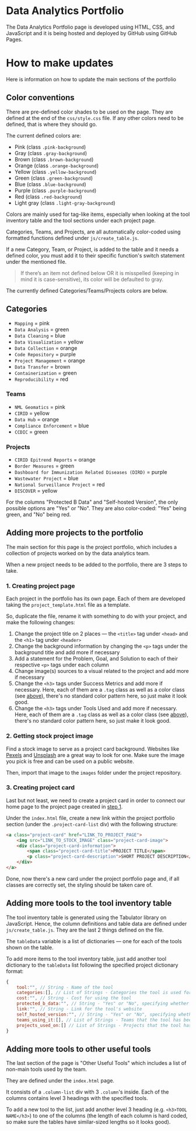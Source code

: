 # Data Analytics Portfolio

The Data Analytics Portfolio page is developed using HTML, CSS, and JavaScript and it is being hosted and deployed by GitHub using GitHub Pages.

# How to make updates

Here is information on how to update the main sections of the portfolio

## Color conventions

There are pre-defined color shades to be used on the page. They are defined at the end of the `css/style.css` file. If any other colors need to be defined, that is where they should go.

The current defined colors are:

- Pink (class `.pink-background`)
- Gray (class `.gray-background`)
- Brown (class `.brown-background`)
- Orange (class `.orange-background`)
- Yellow (class `.yellow-background`)
- Green (class `.green-background`)
- Blue (class `.blue-background`)
- Purple (class `.purple-background`)
- Red (class `.red-background`)
- Light gray (class `.light-gray-background`)

Colors are mainly used for tag-like items, especially when looking at the tool inventory table and the tool sections under each project page.

Categories, Teams, and Projects, are all automatically color-coded using formatted functions defined under `js/create_table.js`.

If a new Category, Team, or Project, is added to the table and it needs a defined color, you must add it to their specific function's switch statement under the mentioned file.

> If there’s an item not defined below OR it is misspelled (keeping in mind it is case-sensitive), its color will be defaulted to gray.

The currently defined Categories/Teams/Projects colors are below. 

## Categories

- `Mapping` = pink
- `Data Analysis` = green
- `Data Cleaning` = blue
- `Data Visualization` = yellow
- `Data Collection` = orange
- `Code Repository` = purple
- `Project Management` = orange
- `Data Transfer` = brown
- `Containerization` = green
- `Reproducibility` = red

### Teams

- `NML Geomatics` = pink
- `CIRID` = yellow
- `Data Hub` = orange
- `Compliance Enforcement` = blue
- `CCDIC` = green

### Projects

- `CIRID Epitrend Reports` = orange
- `Border Measures` = green
- `Dashboard for Immunization Related Diseases (DIRD)` = purple
- `Wastewater Project` = blue
- `National Surveillance Project` = red
- `DISCOVER` = yellow

For the columns "Protected B Data" and "Self-hosted Version", the only possible options are "Yes" or "No". They are also color-coded: "Yes" being green, and "No" being red.

## Adding more projects to the portfolio

The main section for this page is the project portfolio, which includes a collection of projects worked on by the data analytics team.

When a new project needs to be added to the portfolio, there are 3 steps to take.

### 1. Creating project page

Each project in the portfolio has its own page. Each of them are developed taking the `project_template.html` file as a template.

So, duplicate the file, rename it with something to do with your project, and make the following changes:

1. Change the project title on 2 places — the `<title>` tag under `<head>` and the `<h1>` tag under `<header>`
2. Change the background information by changing the `<p>` tags under the background title and add more if necessary
3. Add a statement for the Problem, Goal, and Solution to each of their respective `<p>` tags under each column
4. Change image(s) sources to a visual related to the project and add more if necessary
5. Change the `<h3>` tags under Success Metrics and add more if necessary. Here, each of them are a `.tag` class as well as a color class (see [above](#color-conventions)), there's no standard color pattern here, so just make it look good.
6. Change the `<h3>` tags under Tools Used and add more if necessary. Here, each of them are a `.tag` class as well as a color class (see [above](#color-conventions)), there's no standard color pattern here, so just make it look good.

### 2. Getting stock project image

Find a stock image to serve as a project card background. Websites like [Pexels](https://www.pexels.com) and [Unsplash](https://unsplash.com) are a great way to look for one. Make sure the image you pick is free and can be used on a public website.

Then, import that image to the `images` folder under the project repository.

### 3. Creating project card

Last but not least, we need to create a project card in order to connect our home page to the project page created in [step 1](#1-creating-project-page).

Under the `index.html` file, create a new link within the project portfolio section (under the `.project-card-list` div) with the following structure:

```html
<a class="project-card" href="LINK_TO_PROJECT_PAGE">
	<img src="LINK_TO_STOCK_IMAGE" class="project-card-image">
	<div class="project-card-information">
		<span class="project-card-title">PROJECT TITLE</span>
		<p class="project-card-description">SHORT PROJECT DESCRIPTION</p>
	</div>
</a>
```

Done, now there's a new card under the project portfolio page and, if all classes are correctly set, the styling should be taken care of.

## Adding more tools to the tool inventory table

The tool inventory table is generated using the Tabulator library on JavaScript. Hence, the column definitions and table data are defined under `js/create_table.js`. They are the last 2 things defined on the file.

The `tableData` variable is a list of dictionaries — one for each of the tools shown on the table.

To add more items to the tool inventory table, just add another tool dictionary to the `tableData` list following the specified project dictionary format:

```jsx
{
	tool:"", // String - Name of the tool
	categories:[], // List of Strings - Categories the tool is used for (see [above]())
	cost:"", // String - Cost for using the tool
	protected_b_data:"", // String - "Yes" or "No", specifying whether the tool is approved to be used with Protected B Data
	link:"", // String - Link for the tool's website
	self_hosted_version:"", // String - "Yes" or "No", specifying whether the tool has a self-hosted version within the Agency
	teams_using_it:[], // List of Strings - Teams that the tool has been used by (see [above]())
	projects_used_on:[] // List of Strings - Projects that the tool has been used on (see [above]())
}
```

## Adding more tools to other useful tools

The last section of the page is "Other Useful Tools" which includes a list of non-main tools used by the team.

They are defined under the `index.html` page.

It consists of a `.column-list` div with 3 `.column`'s inside. Each of the columns contains level 3 headings with the specified tools.

To add a new tool to the list, just add another level 3 heading (e.g. `<h3>TOOL NAME</h3>`) to one of the columns (the length of each column is hard coded, so make sure the tables have similar-sized lengths so it looks good).